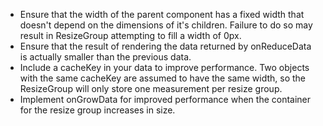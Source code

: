 - Ensure that the width of the parent component has a fixed width that doesn't depend on the dimensions of it's children. Failure to do so may result in ResizeGroup attempting to fill a width of 0px.
- Ensure that the result of rendering the data returned by onReduceData is actually smaller than the previous data.
- Include a cacheKey in your data to improve performance. Two objects with the same cacheKey are assumed to have the same width, so the ResizeGroup will only store one measurement per resize group.
- Implement onGrowData for improved performance when the container for the resize group increases in size.
